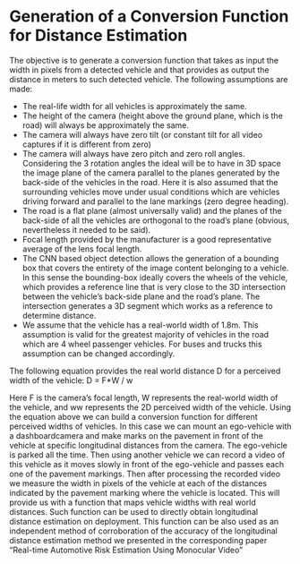 # Generation of a Conversion Function for Distance Estimation
The objective is to generate a conversion function that takes as input the width in pixels from a detected
vehicle and that provides as output the distance in meters to such detected vehicle. The following
assumptions are made:
* The real-life width for all vehicles is approximately the same.
* The height of the camera (height above the ground plane, which is the road) will always be
approximately the same.
* The camera will always have zero tilt (or constant tilt for all video captures if it is different from
zero)
* The camera will always have zero pitch and zero roll angles. Considering the 3 rotation angles
the ideal will be to have in 3D space the image plane of the camera parallel to the planes
generated by the back-side of the vehicles in the road. Here it is also assumed that the
surrounding vehicles move under usual conditions which are vehicles driving forward and
parallel to the lane markings (zero degree heading).
* The road is a flat plane (almost universally valid) and the planes of the back-side of all the
vehicles are orthogonal to the road’s plane (obvious, nevertheless it needed to be said).
* Focal length provided by the manufacturer is a good representative average of the lens focal
length.
* The CNN based object detection allows the generation of a bounding box that covers the
entirety of the image content belonging to a vehicle. In this sense the bounding-box ideally
covers the wheels of the vehicle, which provides a reference line that is very close to the 3D
intersection between the vehicle’s back-side plane and the road’s plane. The intersection
generates a 3D segment which works as a reference to determine distance.
* We assume that the vehicle has a real-world width of 1.8m. This assumption is valid for the
greatest majority of vehicles in the road which are 4 wheel passenger vehicles. For buses and
trucks this assumption can be changed accordingly.

The following equation provides the real world distance D for a perceived width of the vehicle: D = F*W / w

Here F is the camera’s focal length, W represents the real-world width of the vehicle, and ww represents
the 2D perceived width of the vehicle. Using the equation above we can build a conversion function for
different perceived widths of vehicles. In this case we can mount an ego-vehicle with a dashboardcamera and make marks on the pavement in front of the vehicle at specific longitudinal distances from
the camera. The ego-vehicle is parked all the time. Then using another vehicle we can record a video of
this vehicle as it moves slowly in front of the ego-vehicle and passes each one of the pavement
markings. Then after processing the recorded video we measure the width in pixels of the vehicle at
each of the distances indicated by the pavement marking where the vehicle is located. This will provide
us with a function that maps vehicle widths with real world distances. Such function can be used to
directly obtain longitudinal distance estimation on deployment. This function can be also used as an
independent method of corroboration of the accuracy of the longitudinal distance estimation method we
presented in the corresponding paper “Real-time Automotive Risk Estimation Using Monocular
Video”
